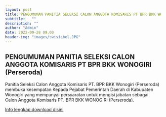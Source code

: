 ```yaml
---
layout: post
title: PENGUMUMAN PANITIA SELEKSI CALON ANGGOTA KOMISARIS PT BPR BKK WONOGIRI (Perseroda)
subtitle:   ""
description: ""
author: "Admin"
date: 2022-09-28 09.00
header-img: "images/swis1sbel.JPG"
---
```


## PENGUMUMAN PANITIA SELEKSI CALON ANGGOTA KOMISARIS PT BPR BKK WONOGIRI (Perseroda)

Panitia Seleksi Calon Anggota Komisaris PT. BPR BKK Wonogiri (Perseroda) membuka kesempatan Kepada Pejabat Pemerintah Daerah di Kabupaten Wonogiri yang mempunyai persyaratan untuk mengisi jabatan sebagai Calon Anggota Komisaris PT. BPR BKK WONOGIRI (Perseroda).

[Info lengkap download disini](/publikasi/Pengumuman/PengumumanSelkomBPRWNG.pdf)